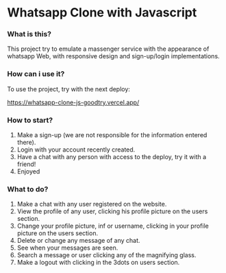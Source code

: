 # Whatsapp Clone with Javascript

### What is this?

This project try to emulate a massenger service with the appearance of whatsapp Web, with responsive design and sign-up/login implementations.

### How can i use it?

To use the project, try with the next deploy:

https://whatsapp-clone-js-goodtry.vercel.app/

### How to start?
1. Make a sign-up (we are not responsible for the information entered there).
2. Login with your account recently created.
3. Have a chat with any person with access to the deploy, try it with a friend!
4. Enjoyed

### What to do?
1. Make a chat with any user registered on the website.
2. View the profile of any user, clicking his profile picture on the users section.
3. Change your profile picture, inf or username, clicking in your profile picture on the users section.
4. Delete or change any message of any chat.
5. See when your messages are seen.
6. Search a message or user clicking any of the magnifying glass.
7. Make a logout with clicking in the 3dots on users section.
